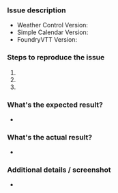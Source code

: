 ### Issue description


- Weather Control Version:
- Simple Calendar Version:
- FoundryVTT Version:

### Steps to reproduce the issue

1.
2.
3.

### What's the expected result?

-

### What's the actual result?

-

### Additional details / screenshot

-
